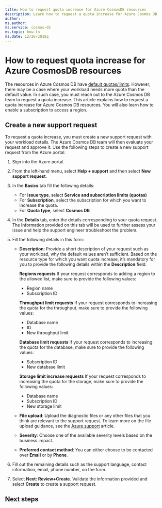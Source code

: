 ```yaml
---
title: How to request quota increase for Azure CosmosDB resources
description: Learn how to request a quota increase for Azure Cosmos DB resources. You will also learn how to enable a subscription to access a region.
author: 
ms.author: 
ms.service: cosmos-db
ms.topic: how-to
ms.date: 12/26/2018q
---
```


# How to request quota increase for Azure CosmosDB resources

The resources in Azure Cosmos DB have [default quotas/limits](concepts-limits.md). However, there may be a case where your workload needs more quota than the default value. In such case, you must reach out to the Azure Cosmos DB team to request a quota increase. This article explains how to request a quota increase for Azure Cosmos DB resources. You will also learn how to enable a subscription to access a region.

## Create a new support request

To request a quota increase, you must create a new support request with your workload details. The Azure Cosmos DB team will then evaluate your request and approve it. Use the following steps to create a new support request from the Azure portal:

1. Sign into the Azure portal.

1. From the left-hand menu, select **Help + support** and then select **New support request**.

1. In the **Basics** tab fill the following details:

   * For **Issue type**, select **Service and subscription limits (quotas)**
   * For **Subscription**, select the subscription for which you want to increase the quota.
   * For **Quota type**, select **Cosmos DB**

1. In the **Details** tab, enter the details corresponding to your quota request. The Information provided on this tab will be used to further assess your issue and help the support engineer troubleshoot the problem.

1. Fill the following details in this form:

   * **Description**: Provide a short description of your request such as your workload, why the default values aren’t sufficient. Based on the resource type for which you want quota increase, it’s mandatory for you to provide the following details within the **Description** field:

     **Regions requests** If your request corresponds to adding a region to the allowed list, make sure to provide the following values:

       * Region name
       * Subscription ID

     **Throughput limit requests** If your request corresponds to increasing the quota for the throughput, make sure to provide the following values:

       * Database name
       * ID
       * New throughput limit

     **Database limit requests** If your request corresponds to increasing the quota for the database, make sure to provide the following values:

       * Subscription ID
       * New database limit

     **Storage limit increase requests** If your request corresponds to increasing the quota for the storage, make sure to provide the following values:

       * Database name
       * Subscription ID
       * New storage limit

   * **File upload**: Upload the diagnostic files or any other files that you think are relevant to the support request. To learn more on the file upload guidance, see the [Azure support]( ../azure-portal/supportability/how-to-manage-azure-support-request.md#upload-files) article.

   * **Severity**: Choose one of the available severity levels based on the business impact.

   * **Preferred contact method**: You can either choose to be contacted over **Email** or by **Phone**.

1. Fill out the remaining details such as the support language, contact information, email, phone number, on the form.

1. Select **Next: Review+Create**. Validate the information provided and select **Create** to create a support request.

## Next steps
